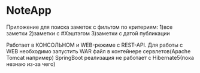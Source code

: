 # NoteApp
Приложение для поиска заметок с фильтом по критериям:
1)все заметки
2)заметки с #Хэштэгом
3)заметки с датой публикации

Работает в КОНСОЛЬНОМ и WEB-режиме с REST-API.
Для работы с WEB необходимо запустить WAR файл в контейнере сервлетов(Apache Tomcat например)
SpringBoot реализация не работает с Hibernate5(пока незнаю из-за чего)

